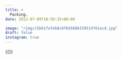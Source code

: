```yaml
---
title: >
  Packing.
date: 2012-07-09T10:50:25+00:00

image: "/img/c5b61fafeb8c8f8d5888159514761ecd.jpg"
draft: false
instagram: true
---
```


{{<photo src="/img/c5b61fafeb8c8f8d5888159514761ecd.jpg">}}
